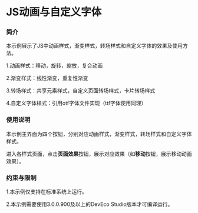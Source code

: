 # JS动画与自定义字体<a name="ZH-CN_TOPIC_0000001126346896"></a>

### 简介<a name="section104mcpsimp"></a>

本示例展示了JS中动画样式，渐变样式，转场样式和自定义字体的效果及使用方法。

1.动画样式：移动，旋转，缩放，复合动画

2.渐变样式：线性渐变，重复性渐变

3.转场样式：共享元素样式，自定义页面转场样式，卡片转场样式

4.自定义字体样式：引用otf字体文件实现（ttf字体使用同理）

### 使用说明<a name="section111mcpsimp"></a>

本示例主界面为四个按钮，分别对应动画样式，渐变样式，转场样式和自定义字体样式。

进入各样式页面，点击**页面效果**按钮，展示对应效果（如**移动**按钮，展示移动动画效果）。

### 约束与限制<a name="section115mcpsimp"></a>

1.本示例仅支持在标准系统上运行。

2.本示例需要使用3.0.0.900及以上的DevEco Studio版本才可编译运行。


